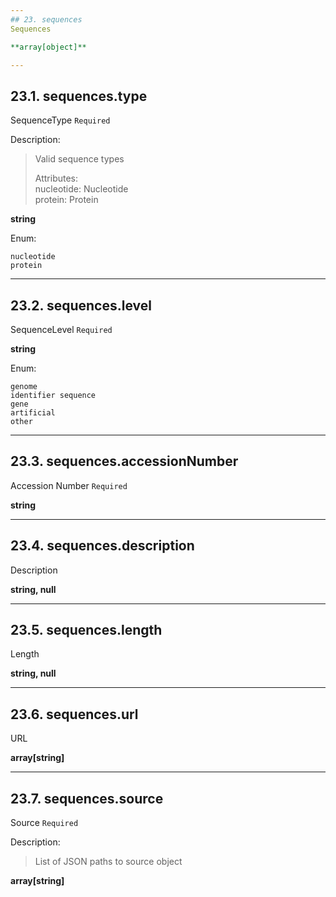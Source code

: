 ```yaml
---
## 23. sequences
Sequences  

**array[object]**

---
```

## 23.1. sequences.type
SequenceType  `Required`

Description:
> Valid sequence types  
>  
> Attributes:  
>     nucleotide: Nucleotide  
>     protein: Protein  

**string**

Enum:

	nucleotide
	protein

---
## 23.2. sequences.level
SequenceLevel  `Required`

**string**

Enum:

	genome
	identifier sequence
	gene
	artificial
	other

---
## 23.3. sequences.accessionNumber
Accession Number  `Required`

**string**

---
## 23.4. sequences.description
Description  

**string, null**

---
## 23.5. sequences.length
Length  

**string, null**

---
## 23.6. sequences.url
URL  

**array[string]**

---
## 23.7. sequences.source
Source  `Required`

Description:
> List of JSON paths to source object  

**array[string]**
